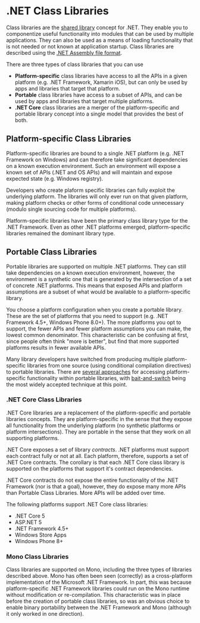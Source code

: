 .NET Class Libraries
====================

Class libraries are the [shared library](http://en.wikipedia.org/wiki/Library_%28computing%29#Shared_libraries) concept for .NET.
They enable you to componentize useful functionality into modules that can be used by multiple applications.
They can also be used as a means of loading functionality that is not needed or not known at application startup.
Class libraries are described using the [.NET Assembly file format](assembly-format.md).

There are three types of class libraries that you can use

- **Platform-specific** class libraries have access to all the APIs in a given platform (e.g. .NET Framework, Xamarin iOS), but can only be used by apps and libraries that target that platform.
- **Portable** class libraries have access to a subset of APIs, and can be used by apps and libraries that target multiple platforms.
- **.NET Core** class libraries are a merger of the platform-specific and portable library concept into a single model that provides the best of both.

Platform-specific Class Libraries
----------------------------------

Platform-specific libraries are bound to a single .NET platform (e.g. .NET Framework on Windows) and can therefore take significant dependencies on a known execution environment.
Such an environment will expose a known set of APIs (.NET and OS APIs) and will maintain and expose expected state (e.g. Windows registry).

Developers who create plaform specific libraries can fully exploit the underlying platform.
The libraries will only ever run on that given platform, making platform checks or other forms of conditional code unnecessary (modulo single sourcing code for multiple platforms).

Platform-specific libraries have been the primary class library type for the .NET Framework.
Even as other .NET platforms emerged, platform-specific libraries remained the dominant library type.

Portable Class Libraries
------------------------

Portable libraries are supported on multiple .NET platforms.
They can still take dependencies on a known execution environment, however, the environment is a synthetic one that is generated by the intersection of a set of concrete .NET platforms.
This means that exposed APIs and platform assumptions are a subset of what would be available to a platform-specific library.

You choose a platform configuration when you create a portable library.
These are the set of platforms that you need to support (e.g. .NET Framework 4.5+, Windows Phone 8.0+).
The more platforms you opt to support, the fewer APIs and fewer platform assumptions you can make, the lowest common denominator.
This characteristic can be confusing at first, since people often think "more is better", but find that more supported platforms results in fewer available APIs.

Many library developers have switched from producing multiple platform-specific libraries from one source (using conditional compilation directives) to portable libraries.
There are [several approaches](http://blog.stephencleary.com/2012/11/portable-class-library-enlightenment.html) for accessing platform-specific functionality within portable libraries,
with [bait-and-switch](http://log.paulbetts.org/the-bait-and-switch-pcl-trick/) being the most widely accepted technique at this point.

### .NET Core Class Libraries

.NET Core libraries are a replacement of the platform-specific and portable libraries concepts.
They are platform-specific in the sense that they expose all functionality from the underlying platform (no synthetic platforms or platform intersections).
They are portable in the sense that they work on all supporting platforms.

.NET Core exposes a set of library *contracts*.
.NET platforms must support each contract fully or not at all. Each platform, therefore, supports a set of .NET Core contracts.
The corollary is that each .NET Core class library is supported on the platforms that support it's contract dependencies.

.NET Core contracts do not expose the entire functionality of the .NET Framework (nor is that a goal), however, they do expose many more APIs than Portable Class Libraries.
More APIs will be added over time.

The following platforms support .NET Core class libraries:

- .NET Core 5
- ASP.NET 5
- .NET Framework 4.5+
- Windows Store Apps
- Windows Phone 8+

### Mono Class Libraries

Class libraries are supported on Mono, including the three types of libraries described above.
Mono has often been seen (correctly) as a cross-platform implementation of the Microsoft .NET Framework.
In part, this was because platform-specific .NET Framework libraries could run on the Mono runtime without modification or re-compilation.
This characteristic was in place before the creation of portable class libraries, so was an obvious choice to enable binary portability between the .NET Framework and Mono (although it only worked in one direction).
